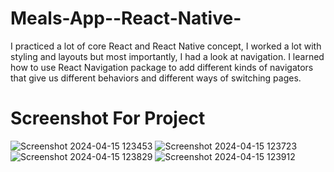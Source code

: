 # Meals-App--React-Native-
I practiced a lot of core React and React Native concept, I worked a lot with styling and layouts but most importantly, I had a look at navigation. I learned how to use React Navigation package to add different kinds of navigators that give us different behaviors and different ways of switching pages.

# Screenshot For Project
![Screenshot 2024-04-15 123453](https://github.com/mojahid-belaman/Meals-App--React-Native-/assets/26336407/616e331e-88c3-4338-a648-744c8d8c4781)
![Screenshot 2024-04-15 123723](https://github.com/mojahid-belaman/Meals-App--React-Native-/assets/26336407/bbdffbfb-3fb9-4f95-bd4b-43f34f47159f)
![Screenshot 2024-04-15 123829](https://github.com/mojahid-belaman/Meals-App--React-Native-/assets/26336407/1c885969-c807-4816-921a-46fa6466ce2c)
![Screenshot 2024-04-15 123912](https://github.com/mojahid-belaman/Meals-App--React-Native-/assets/26336407/2980ba61-ecbc-47e3-8aca-e5feedff11a3)
